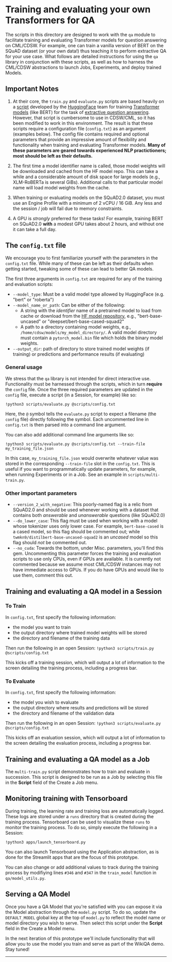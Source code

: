 # Training and evaluating your own Transformers for QA
The scripts in this directory are designed to work with the `qa` module to facilitate training and evaluating Transformer models for question answering on CML/CDSW. For example, one can train a vanilla version of BERT on the SQuAD dataset (or your own data!) thus teaching it to perform extractive QA for your use case. What follows are detailed instructions for using the `qa` library in conjunction with these scripts, as well as how to harness the CML/CDSW abstractions to launch Jobs, Experiments, and deploy trained Models. 

## Important Notes
1. At their core, the `train.py` and `evaluate.py` scripts are based heavily on a [script](https://github.com/huggingface/transformers/blob/v2.11.0/examples/question-answering/run_squad.py)
developed by the [HuggingFace](https://huggingface.co/) team for training [Transformer models](http://jalammar.github.io/illustrated-transformer/) 
(like BERT) for the task of [extractive question answering](https://huggingface.co/transformers/v3.2.0/task_summary.html#extractive-question-answering). However, that script is cumbersome to use in CDSW/CML, so it has been modified to work in this environment. The result is that these scripts require a configuration file (`config.txt`) as an argument (examples below). The config file contains required and optional parameters that provide an impressive amount of flexibility and functionality when training and evaluating Transformer models. **Many of these parameters are geared towards experienced NLP practictioners; most should be left as their defaults.** 

2. The first time a model identifier name is called, those model weights will be downloaded and cached from the HF model repo. This can take a while and a considerable amount of disk space for large models (e.g., XLM-RoBERTa is several GiBs). Additional calls to that particular model name will load model weights from the cache.

3. When training or evaluating models on the SQuAD2.0 dataset, you must use an Engine Profile with a minimum of 2 vCPU / 16 GiB. Any less and the session / job will fail due to memory constraints. 

4. A GPU is _strongly_ preferred for these tasks! For example, training BERT on SQuAD2.0 **with** a modest GPU takes about 2 hours, and without one it can take a full day.

## The `config.txt` file
We encourage you to first familiarize yourself with the parameters in the `config.txt` file. While many of these can be left as their defaults when getting started, tweaking some of these can lead to better QA models. 

The first three arguments in `config.txt` are required for any of the training and evaluation scripts:
* `--model_type`: Must be a valid model type allowed by HuggingFace (e.g. "bert" or "roberta") 
* `--model_name_or_path`: Can be either of the following: 
  * A string with the _identifier_ name of a pretrained model to load from cache or download from the 
  [HF model repository](https://huggingface.co/models), e.g., "bert-base-uncased" or "deepset/bert-base-cased-squad2"
  * A path to a directory containing model weights, e.g., `/home/cdsw/models/my_model_directory/`. A valid model directory must contain a `pytorch_model.bin` file which holds the binary model weights. 
* `--output_dir`: path of directory to store trained model weights (if training) or predictions and performance results (if evaluating)

### General usage
We stress that the `qa` library is not intended for direct interactive use. Functionality must be harnessed through the scripts, which in turn **require** the `config` file. Once the three required parameters are updated in the `config` file, execute a script (in a Session, for example) like so: 

`!python3 scripts/evaluate.py @scripts/config.txt`

Here, the `@` symbol tells the `evaluate.py` script to expect a filename (the `config` file) directly following the symbol. Each uncommented line in `config.txt` is then parsed into a command line argument. 

You can also add additional command line arguments like so: 

`!python3 scripts/evaluate.py @scripts/config.txt --train-file my_training_file.json`

In this case, `my_training_file.json` would overwrite whatever value was stored in the corresponding `--train-file` slot in the `config.txt`. This is useful if you want to programmatically update parameters, for example, when running Experiments or in a Job. See an example in `scripts/multi-train.py`. 

### Other important parameters

* `--version_2_with_negative`: This poorly-named flag is a relic from SQuAD2.0 and should be used whenever working with a dataset that contains both _answerable_ and _unanswerable_ questions (like SQuAD2.0)
* `--do_lower_case`: This flag must be used when working with a model whose tokenizer uses only lower case. For example, `bert-base-cased` is a cased model, so this flag should be commented out; while `twmkn9/distilbert-base-uncased-squad2` is an _uncased_ model so this flag should _not_ be commented out.
* `--no_cuda`: Towards the bottom, under Misc. parameters, you'll find this gem. Uncommenting this parameter forces the training and evaluation scripts to use only CPUs, even if GPUs are available. It is currently not commented because we assume most CML/CDSW instances may not have immediate access to GPUs. If you do have GPUs and would like to use them, comment this out. 


## Training and evaluating a QA model in a Session

### To Train
In `config.txt`, first specify the following information: 
* the model you want to train 
* the output directory where trained model weights will be stored
* the directory and filename of the training data 

Then run the following in an open Session:
`!python3 scripts/train.py @scripts/config.txt`

This kicks off a training session, which will output a lot of information to the screen detailing the training process, including a progress bar. 

### To Evaluate 
In `config.txt`, first specify the following information: 
* the model you wish to evaluate 
* the output directory where results and predictions will be stored
* the directory and filename of the validation data

Then run the following in an open Session:
`!python3 scripts/evaluate.py @scripts/config.txt`

This kicks off an evaluation session, which will output a lot of information to the screen detailing the evaluation process, including a progress bar. 

## Training and evaluating a QA model as a Job
The `multi-train.py` script demonstrates how to train and evaluate in succession. This script is designed to be run as a Job by selecting this file in the **Script** field of the Create a Job menu. 

## Monitoring training with Tensorboard
During training, the learning rate and training loss are automatically logged. These logs are stored under a `runs` directory that is created during the training process. Tensorboard can be used to visualize these `runs` to monitor the training process. To do so, simply execute the following in a Session: 

`!python3 apps/launch_tensorboard.py` 

You can also launch Tensorboard using the Application abstraction, as is done for the Streamlit apps that are the focus of this prototype. 

You can also change or add additional values to track during the training process by modifiying lines `#346` and `#347` in the `train_model` function in `qa/model_utils.py`. 


## Serving a QA Model
Once you have a QA Model that you're satisfied with you can expose it via the Model abstraction through the `model.py` script. To do so, update the `DEFAULT_MODEL` global key at the top of `model.py` to reflect the model name or model directory you wish to serve. Then select this script under the **Script** field in the Create a Model menu. 

In the next iteration of this prototype we'll include functionality that will allow you to use the model you train and serve as part of the WikiQA demo. Stay tuned!

-------------------------